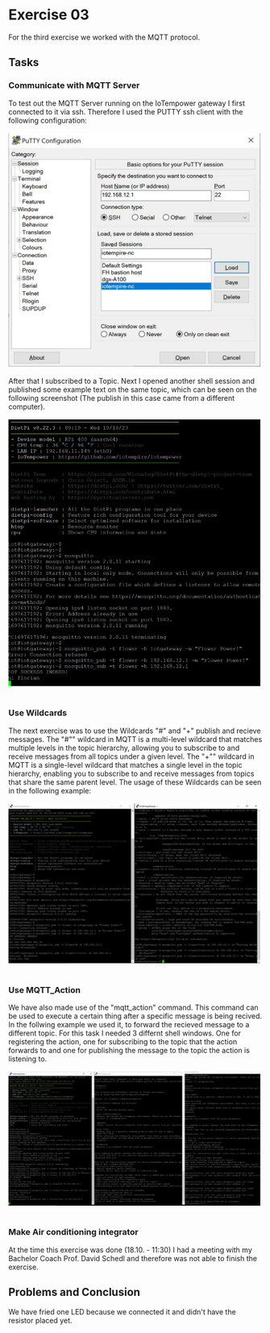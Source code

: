 # Exercise 03
For the third exercise we worked with the MQTT protocol.


## Tasks


### Communicate with MQTT Server
To test out the MQTT Server running on the IoTempower gateway I first connected to it via ssh. Therefore I used the PUTTY ssh client with the following configuration:
<br><br><img src="../../pictures/Putty.JPG" width="500"><br><br>
After that I subscribed to a Topic. Next I opened another shell session and published some example text on the same topic, which can be seen on the following screenshot (The publish in this case came from a different computer).
<br><br><img src="../../pictures/SUB_PUB.JPG" width="500"><br><br>

### Use Wildcards
The next exercise was to use the Wildcards "#" and "+" publish and recieve messages. 
The "#"" wildcard in MQTT is a multi-level wildcard that matches multiple levels in the topic hierarchy, allowing you to subscribe to and receive messages from all topics under a given level.
The "+"" wildcard in MQTT is a single-level wildcard that matches a single level in the topic hierarchy, enabling you to subscribe to and receive messages from topics that share the same parent level.
The usage of these Wildcards can be seen in the following example:
<br><br><img src="../../pictures/MQTT_Wildcards.JPG" width="500"><br><br>

### Use MQTT_Action
We have also made use of the "mqtt_action" command. This command can be used to execute a certain thing after a specific message is being recived. In the follwing example we used it, to forward the recieved message to a different topic. For this task I needed 3 differnt shell windows. One for registering the action, one for subscribing to the topic that the action forwards to and one for publishing the message to the topic the action is listening to.
<br><br><img src="../../pictures/MQTT-Action.JPG" width="500"><br><br>

### Make Air conditioning integrator
At the time this exercise was done (18.10. - 11:30) I had a meeting with my Bachelor Coach Prof. David Schedl and therefore was not able to finish the exercise.


## Problems and Conclusion
We have fried one LED because we connected it and didn't have the resistor placed yet.
